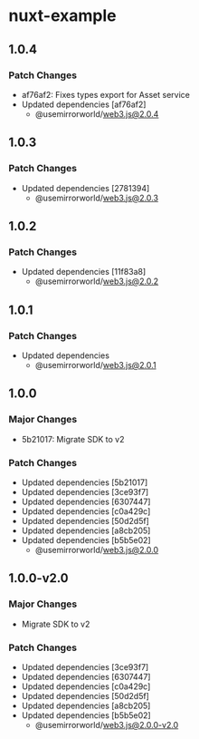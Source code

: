 # nuxt-example

## 1.0.4

### Patch Changes

- af76af2: Fixes types export for Asset service
- Updated dependencies [af76af2]
  - @usemirrorworld/web3.js@2.0.4

## 1.0.3

### Patch Changes

- Updated dependencies [2781394]
  - @usemirrorworld/web3.js@2.0.3

## 1.0.2

### Patch Changes

- Updated dependencies [11f83a8]
  - @usemirrorworld/web3.js@2.0.2

## 1.0.1

### Patch Changes

- Updated dependencies
  - @usemirrorworld/web3.js@2.0.1

## 1.0.0

### Major Changes

- 5b21017: Migrate SDK to v2

### Patch Changes

- Updated dependencies [5b21017]
- Updated dependencies [3ce93f7]
- Updated dependencies [6307447]
- Updated dependencies [c0a429c]
- Updated dependencies [50d2d5f]
- Updated dependencies [a8cb205]
- Updated dependencies [b5b5e02]
  - @usemirrorworld/web3.js@2.0.0

## 1.0.0-v2.0

### Major Changes

- Migrate SDK to v2

### Patch Changes

- Updated dependencies [3ce93f7]
- Updated dependencies [6307447]
- Updated dependencies [c0a429c]
- Updated dependencies [50d2d5f]
- Updated dependencies [a8cb205]
- Updated dependencies [b5b5e02]
  - @usemirrorworld/web3.js@2.0.0-v2.0
